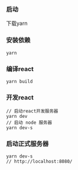 ### 启动

下载yarn

### 安装依赖

```
yarn

```

### 编译react

```
yarn build
```

### 开发react

```
// 启动react开发服务器
yarn dev
// 启动 node 服务器
yarn dev-s
```

### 启动正式服务器

```
yarn dev-s
// http://localhost:8080/
```